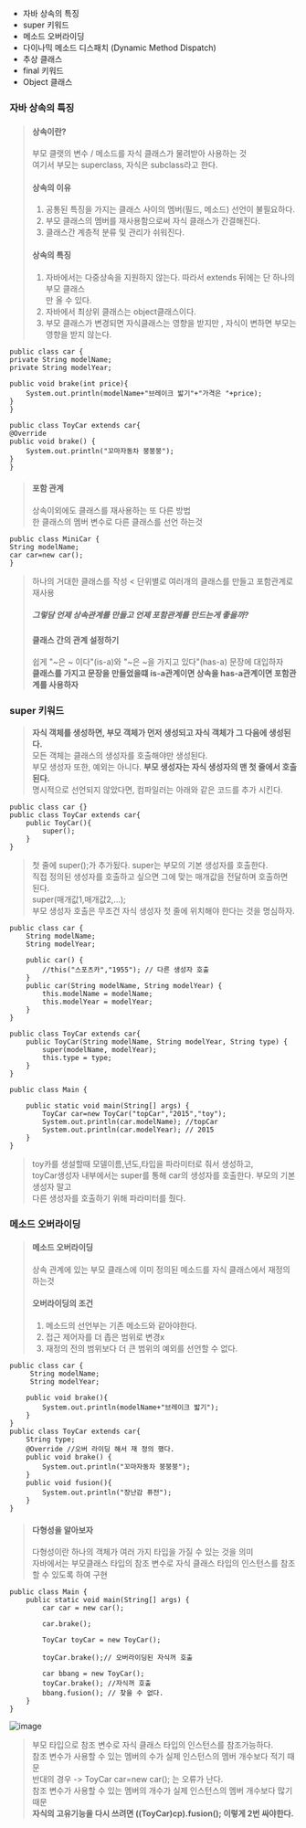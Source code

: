 * 자바 상속의 특징
* super 키워드
* 메소드 오버라이딩
* 다이나믹 메소드 디스패치 (Dynamic Method Dispatch)
* 추상 클래스
* final 키워드
* Object 클래스

### 자바 상속의 특징
> #### 상속이란?  
> 부모 클랫의 변수 / 메소드를 자식 클래스가 물려받아 사용하는 것  
> 여기서 부모는 superclass, 자식은 subclass라고 한다.  
> 
> #### 상속의 이유  
> 1. 공통된 특징을 가지는 클래스 사이의 멤버(필드, 메소드) 선언이 불필요하다.  
> 2. 부모 클래스의 멤버를 재사용함으로써 자식 클래스가 간결해진다.  
> 3. 클래스간 계층적 분류 및 관리가 쉬워진다.  
> #### 상속의 특징   
> 1. 자바에서는 다중상속을 지원하지 않는다. 따라서 extends 뒤에는 단 하나의 부모 클래스  
> 만 올 수 있다.  
> 2. 자바에서 최상위 클래스는 object클래스이다. 
> 3. 부모 클래스가 변경되면 자식클래스는 영향을 받지만 , 자식이 변하면 부모는 영향을 받지 않는다.  


    public class car {
    private String modelName;
    private String modelYear;

    public void brake(int price){
        System.out.println(modelName+"브레이크 밟기"+"가격은 "+price);
    }
    }

    public class ToyCar extends car{
    @Override
    public void brake() {
        System.out.println("꼬마자동차 붕붕붕");
    }
    }
> #### 포함 관계  
> 상속이외에도 클래스를 재사용하는 또 다른 방법  
> 한 클래스의 멤버 변수로 다른 클래스를 선언 하는것  
 
    public class MiniCar {
    String modelName;
    car car=new car();
    }   
> 하나의 거대한 클래스를 작성 < 단위별로 여러개의 클래스를 만들고 포함관계로 재사용  
> ##### 그렇담 언제 상속관계를 만들고 언제 포함관계를 만드는게 좋을까?  
> #### 클래스 간의 관계 설정하기
> 쉽게 "~은 ~ 이다"(is-a)와 "~은 ~을 가지고 있다"(has-a) 문장에 대입하자  
> **클래스를 가지고 문장을 만들었을떄 is-a관계이면 상속을 has-a관계이면 포함관계를 사용하자**   

### super 키워드
> **자식 객체를 생성하면, 부모 객체가 먼저 생성되고 자식 객체가 그 다음에 생성된다.**  
> 모든 객체는 클래스의 생성자를 호출해야만 생성된다.  
> 부모 생성자 또한, 예외는 아니다. **부모 생성자는 자식 생성자의 맨 첫 줄에서 호출된다.**  
> 명시적으로 선언되지 않았다면, 컴파일러는 아래와 같은 코드를 추가 시킨다.  

    public class car {}
    public class ToyCar extends car{
        public ToyCar(){
            super();
        }
    }
> 첫 줄에 super();가 추가됬다. super는 부모의 기본 생성자를 호출한다.  
> 직접 정의된 생성자를 호출하고 싶으면 그에 맞는 매개값을 전달하며 호출하면 된다.  
> super(매개값1,매개값2,...);  
> 부모 생성자 호출은 무조건 자식 생성자 첫 줄에 위치해야 한다는 것을 명심하자.  

    public class car {
        String modelName;
        String modelYear;

        public car() {
            //this("스포츠카","1955"); // 다른 생성자 호출
        }   
        public car(String modelName, String modelYear) {
            this.modelName = modelName;
            this.modelYear = modelYear;
        }
    }

    public class ToyCar extends car{
        public ToyCar(String modelName, String modelYear, String type) {
            super(modelName, modelYear);
            this.type = type;
        }
    }
    
    public class Main {

        public static void main(String[] args) {
            ToyCar car=new ToyCar("topCar","2015","toy");
            System.out.println(car.modelName); //topCar
            System.out.println(car.modelYear); // 2015
        }
    }
> toy카를 생설할때 모델이름,년도,타입을 파라미터로 줘서 생성하고,  
> toyCar생성자 내부에서는 super를 통해 car의 생성자를 호출한다. 부모의 기본생성자 말고  
> 다른 생성자를 호출하기 위해 파라미터를 줬다.  

### 메소드 오버라이딩
> #### 메소드 오버라이딩  
> 상속 관계에 있는 부모 클래스에 이미 정의된 메소드를 자식 클래스에서 재정의 하는것  
> #### 오버라이딩의 조건
> 1. 메소드의 선언부는 기존 메소드와 같아야한다.  
> 2. 접근 제어자를 더 좁은 범위로 변경x  
> 3. 재정의 전의 범위보다 더 큰 범위의 예외를 선언할 수 없다.  
 
    public class car {
         String modelName;
         String modelYear;

        public void brake(){
            System.out.println(modelName+"브레이크 밟기");
        }
    }
    public class ToyCar extends car{
        String type;
        @Override //오버 라이딩 해서 재 정의 했다.
        public void brake() {
            System.out.println("꼬마자동차 붕붕붕");
        }
        public void fusion(){
            System.out.println("장난감 퓨전");
        }
    }
> #### 다형성을 알아보자
> 다형성이란 하나의 객체가 여러 가지 타입을 가질 수 있는 것을 의미  
> 자바에서는 부모클래스 타입의 참조 변수로 자식 클래스 타입의 인스턴스를 참조할 수 있도록 하여 구현  
    
    public class Main {
        public static void main(String[] args) {
            car car = new car();
    
            car.brake();
    
            ToyCar toyCar = new ToyCar();
    
            toyCar.brake();// 오버라이딩된 자식꺼 호출
    
            car bbang = new ToyCar();
            toyCar.brake(); //자식꺼 호출
            bbang.fusion(); // 찾을 수 없다.
        }
    }
![image](https://user-images.githubusercontent.com/60220562/102761991-02cf0880-43bb-11eb-9743-25aae7b36702.png)

> 부모 타입으로 참조 변수로 자식 클래스 타입의 인스턴스를 참조가능하다.  
> 참조 변수가 사용할 수 있는 멤버의 수가 실제 인스턴스의 멤버 개수보다 적기 때문  
> 반대의 경우 -> ToyCar car=new car(); 는 오류가 난다.  
> 참조 변수가 사용할 수 있는 멤버의 개수가 실제 인스턴스의 멤버 개수보다 많기 때문  
> **자식의 고유기능을 다시 쓰려면 ((ToyCar)cp).fusion(); 이렇게 2번 싸야한다.**
